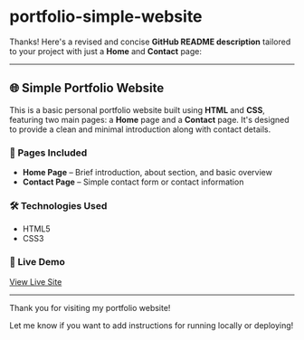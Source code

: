 # portfolio-simple-website

Thanks! Here's a revised and concise **GitHub README description** tailored to your project with just a **Home** and **Contact** page:

---

## 🌐 Simple Portfolio Website

This is a basic personal portfolio website built using **HTML** and **CSS**, featuring two main pages: a **Home** page and a **Contact** page. It's designed to provide a clean and minimal introduction along with contact details.

### 📄 Pages Included

* **Home Page** – Brief introduction, about section, and basic overview
* **Contact Page** – Simple contact form or contact information

### 🛠️ Technologies Used

* HTML5
* CSS3

### 🔗 Live Demo

[View Live Site](#) <!-- Replace # with your GitHub Pages or live URL -->

---
Thank you for visiting my portfolio website!

Let me know if you want to add instructions for running locally or deploying!
